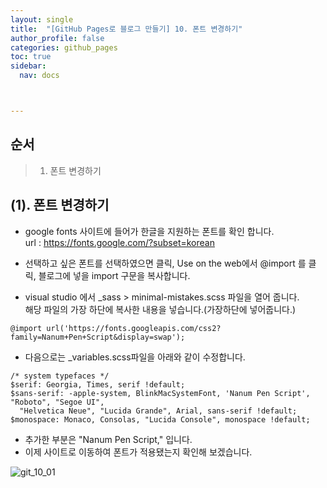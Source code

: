 ```yaml
---
layout: single
title:  "[GitHub Pages로 블로그 만들기] 10. 폰트 변경하기"
author_profile: false
categories: github_pages
toc: true
sidebar:
  nav: docs



---
```


## 순서

>1. 폰트 변경하기



## (1). 폰트 변경하기

- google fonts 사이트에 들어가 한글을 지원하는 폰트를 확인 합니다.  
  url : https://fonts.google.com/?subset=korean
- 선택하고 싶은 폰트를 선택하였으면 클릭, Use on the web에서 @import 를 클릭,   블로그에 넣을 import 구문을 복사합니다.

- visual studio 에서 _sass > minimal-mistakes.scss 파일을 열어 줍니다.  
  해당 파일의 가장 하단에 복사한 내용을 넣습니다.(가장하단에 넣어줍니다.)

```
@import url('https://fonts.googleapis.com/css2?family=Nanum+Pen+Script&display=swap');
```

- 다음으로는 _variables.scss파일을 아래와 같이 수정합니다.

```
/* system typefaces */
$serif: Georgia, Times, serif !default;
$sans-serif: -apple-system, BlinkMacSystemFont, 'Nanum Pen Script', "Roboto", "Segoe UI",
  "Helvetica Neue", "Lucida Grande", Arial, sans-serif !default;
$monospace: Monaco, Consolas, "Lucida Console", monospace !default;
```

- 추가한 부분은 "Nanum Pen Script," 입니다.
- 이제 사이트로 이동하여 폰트가 적용됐는지 확인해 보겠습니다.

![git_10_01](https://hmyuk.github.io/images/2022-06-27-git_10/git_10_01.png)